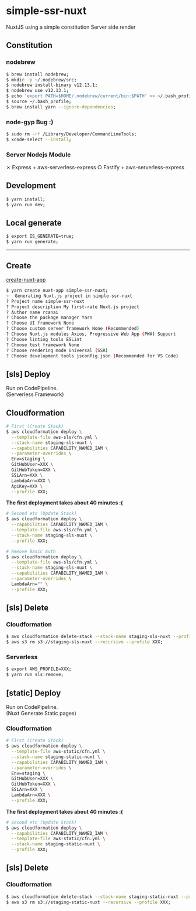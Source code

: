 # simple-ssr-nuxt

NuxtJS using a simple constitution  Server side render

## Constitution

### nodebrew

```bash
$ brew install nodebrew;
$ mkdir -p ~/.nodebrew/src;
$ nodebrew install-binary v12.13.1;
$ nodebrew use v12.13.1;
$ echo 'export PATH=$HOME/.nodebrew/current/bin:$PATH' >> ~/.bash_profile;
$ source ~/.bash_profile;
$ brew install yarn --ignore-dependencies;
```

### node-gyp Bug :)

```bash
$ sudo rm -rf /Library/Developer/CommandLineTools;
$ xcode-select --install;
```

### Server Nodejs Module

✗ Express + aws-serverless-express 
○ Fastify + aws-serverless-express 

## Development

```bash
$ yarn install;
$ yarn run dev;
```

## Local generate

```bash
$ export IS_GENERATE=true;
$ yarn run generate;
```
___

## Create

[create-nuxt-app](https://github.com/nuxt/create-nuxt-app)

```bash
$ yarn create nuxt-app simple-ssr-nuxt;
✨  Generating Nuxt.js project in simple-ssr-nuxt
? Project name simple-ssr-nuxt
? Project description My first-rate Nuxt.js project
? Author name rcanai
? Choose the package manager Yarn
? Choose UI framework None
? Choose custom server framework None (Recommended)
? Choose Nuxt.js modules Axios, Progressive Web App (PWA) Support
? Choose linting tools ESLint
? Choose test framework None
? Choose rendering mode Universal (SSR)
? Choose development tools jsconfig.json (Recommended for VS Code)
```

## [sls] Deploy

Run on CodePipeline.  
(Serverless Framework)

## Cloudformation

```bash
# First (Create Stack)
$ aws cloudformation deploy \
  --template-file aws-sls/cfn.yml \
  --stack-name staging-sls-nuxt \
  --capabilities CAPABILITY_NAMED_IAM \
  --parameter-overrides \
  Env=staging \
  GitHubUser=XXX \
  GitHubToken=XXX \
  SSLArn=XXX \
  LambdaArn=XXX \
  ApiKey=XXX \
  --profile XXX;
```

**The first deployment takes about 40 minutes :(**

```bash
# Second etc (Update Stack)
$ aws cloudformation deploy \
  --capabilities CAPABILITY_NAMED_IAM \
  --template-file aws-sls/cfn.yml \
  --stack-name staging-sls-nuxt \
  --profile XXX;
```

```bash
# Remove Basic Auth
$ aws cloudformation deploy \
  --template-file aws-sls/cfn.yml \
  --stack-name staging-sls-nuxt \
  --capabilities CAPABILITY_NAMED_IAM \
  --parameter-overrides \
  LambdaArn="" \
  --profile XXX;
```

## [sls] Delete

### Cloudformation

```bash
$ aws cloudformation delete-stack --stack-name staging-sls-nuxt --profile XXX;
$ aws s3 rm s3://staging-sls-nuxt --recursive --profile XXX;
```

### Serverless

```bash
$ export AWS_PROFILE=XXX;
$ yarn run sls:remove;
```

## [static] Deploy

Run on CodePipeline.  
(Nuxt Generate Static pages)

### Cloudformation

```bash
# First (Create Stack)
$ aws cloudformation deploy \
  --template-file aws-static/cfn.yml \
  --stack-name staging-static-nuxt \
  --capabilities CAPABILITY_NAMED_IAM \
  --parameter-overrides \
  Env=staging \
  GitHubUser=XXX \
  GitHubToken=XXX \
  SSLArn=XXX \
  LambdaArn=XXX \
  --profile XXX;
```

**The first deployment takes about 40 minutes :(**

```bash
# Second etc (Update Stack)
$ aws cloudformation deploy \
  --capabilities CAPABILITY_NAMED_IAM \
  --template-file aws-static/cfn.yml \
  --stack-name staging-static-nuxt \
  --profile XXX;
```

## [sls] Delete

### Cloudformation

```bash
$ aws cloudformation delete-stack --stack-name staging-static-nuxt --profile XXX;
$ aws s3 rm s3://staging-static-nuxt --recursive --profile XXX;
```